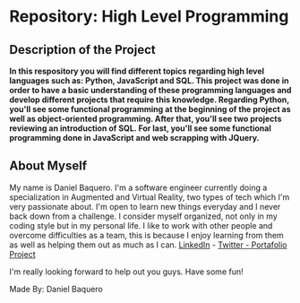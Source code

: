 <html>
<h1>Repository: High Level Programming</h1>
<h2>Description of the Project</h2>
<p><strong>In this respository you will find different topics regarding high level languages such as: Python, JavaScript and SQL. This project was done in order to have a basic understanding of these programming languages and develop different projects that require this knowledge. Regarding Python, you'll see some functional programming at the beginning of the project as well as object-oriented programming. After that, you'll see two projects reviewing an introduction of SQL. For last, you'll see some functional programming done in JavaScript and web scrapping with JQuery.</strong></p>
<h2>About Myself</h2>
<p>My name is Daniel Baquero. I'm a software engineer currently doing a specialization in Augmented and Virtual Reality, two types of tech which I'm very passionate about. I'm open to learn new things everyday and I never back down from a challenge. I consider myself organized, not only in my coding style but in my personal life. I like to work with other people and overcome difficulties as a team, this is because I enjoy learning from them as well as helping them out as much as I can. <a href="https://www.linkedin.com/in/daniel-alejandro-baquero-arias-106a45195/">LinkedIn</a> - <a href="https://twitter.com/DanielB30589105">Twitter - </a><a href="https://github.com/DanielBaquero28/RacingTourApp">Portafolio Project</a></p>
<body>
<p>I'm really looking forward to help out you guys. Have some fun!</p>
</body>
<footer>Made By: Daniel Baquero</footer>
</html>
